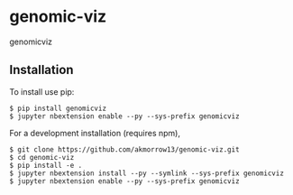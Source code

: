 genomic-viz
===============================

genomicviz

Installation
------------

To install use pip:

    $ pip install genomicviz
    $ jupyter nbextension enable --py --sys-prefix genomicviz


For a development installation (requires npm),

    $ git clone https://github.com/akmorrow13/genomic-viz.git
    $ cd genomic-viz
    $ pip install -e .
    $ jupyter nbextension install --py --symlink --sys-prefix genomicviz
    $ jupyter nbextension enable --py --sys-prefix genomicviz
